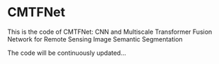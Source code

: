 # CMTFNet
This is the code of CMTFNet: CNN and Multiscale Transformer Fusion Network for Remote Sensing Image Semantic Segmentation

The code will be continuously updated...
